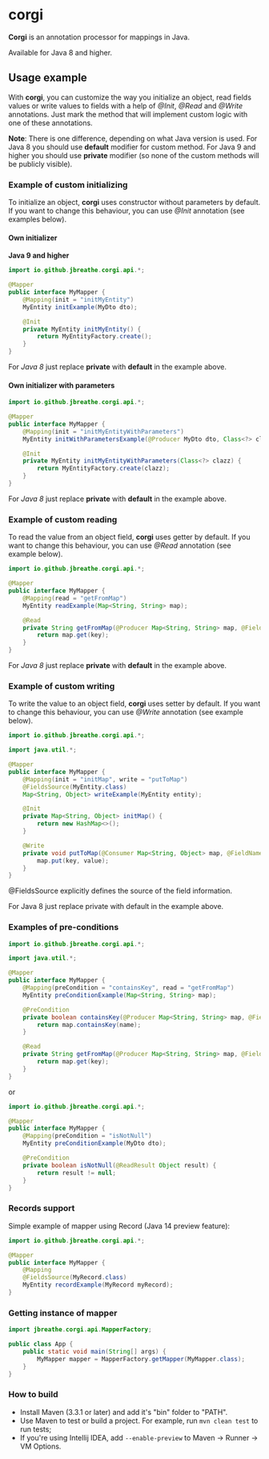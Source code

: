 # corgi

**Corgi** is an annotation processor for mappings in Java.

Available for Java 8 and higher.

## Usage example

With **corgi**, you can customize the way you initialize an object, read fields values or write values to fields
with a help of *@Init*, *@Read* and *@Write* annotations.
Just mark the method that will implement custom logic with one of these annotations.

**Note**:
There is one difference, depending on what Java version is used.
For Java 8 you should use **default** modifier for custom method.
For Java 9 and higher you should use **private** modifier (so none of the custom methods will be publicly visible).

### Example of custom initializing
To initialize an object, **corgi** uses constructor without parameters by default.
If you want to change this behaviour, you can use *@Init* annotation (see examples below).

#### Own initializer
**Java 9 and higher**
```java
import io.github.jbreathe.corgi.api.*;

@Mapper
public interface MyMapper {
    @Mapping(init = "initMyEntity")
    MyEntity initExample(MyDto dto);

    @Init
    private MyEntity initMyEntity() {
        return MyEntityFactory.create();
    }
}
```
For *Java 8* just replace **private** with **default** in the example above.

#### Own initializer with parameters

```java
import io.github.jbreathe.corgi.api.*;

@Mapper
public interface MyMapper {
    @Mapping(init = "initMyEntityWithParameters")
    MyEntity initWithParametersExample(@Producer MyDto dto, Class<?> clazz);

    @Init
    private MyEntity initMyEntityWithParameters(Class<?> clazz) {
        return MyEntityFactory.create(clazz);
    }
}
```
For *Java 8* just replace **private** with **default** in the example above.

### Example of custom reading
To read the value from an object field, **corgi** uses getter by default.
If you want to change this behaviour, you can use *@Read* annotation (see example below).

```java
import io.github.jbreathe.corgi.api.*;

@Mapper
public interface MyMapper {
    @Mapping(read = "getFromMap")
    MyEntity readExample(Map<String, String> map);

    @Read
    private String getFromMap(@Producer Map<String, String> map, @FieldName String key) {
        return map.get(key);
    }
}
```
For *Java 8* just replace **private** with **default** in the example above.

### Example of custom writing
To write the value to an object field, **corgi** uses setter by default.
If you want to change this behaviour, you can use *@Write* annotation (see example below).

```java
import io.github.jbreathe.corgi.api.*;

import java.util.*;

@Mapper
public interface MyMapper {
    @Mapping(init = "initMap", write = "putToMap")
    @FieldsSource(MyEntity.class)
    Map<String, Object> writeExample(MyEntity entity);

    @Init
    private Map<String, Object> initMap() {
        return new HashMap<>();
    }

    @Write
    private void putToMap(@Consumer Map<String, Object> map, @FieldName String key, @ReadResult Object value) {
        map.put(key, value);
    }
}
```
@FieldsSource explicitly defines the source of the field information.

For Java 8 just replace private with default in the example above.

### Examples of pre-conditions

```java
import io.github.jbreathe.corgi.api.*;

import java.util.*;

@Mapper
public interface MyMapper {
    @Mapping(preCondition = "containsKey", read = "getFromMap")
    MyEntity preConditionExample(Map<String, String> map);

    @PreCondition
    private boolean containsKey(@Producer Map<String, String> map, @FieldName String name) {
        return map.containsKey(name);
    }

    @Read
    private String getFromMap(@Producer Map<String, String> map, @FieldName String key) {
        return map.get(key);
    }
}
```
or
```java
import io.github.jbreathe.corgi.api.*;

@Mapper
public interface MyMapper {
    @Mapping(preCondition = "isNotNull")
    MyEntity preConditionExample(MyDto dto);

    @PreCondition
    private boolean isNotNull(@ReadResult Object result) {
        return result != null;
    }
}
```

### Records support

Simple example of mapper using Record (Java 14 preview feature):
```java
import io.github.jbreathe.corgi.api.*;

@Mapper
public interface MyMapper {
    @Mapping
    @FieldsSource(MyRecord.class)
    MyEntity recordExample(MyRecord myRecord);
}
```

### Getting instance of mapper

```java
import jbreathe.corgi.api.MapperFactory;

public class App {
    public static void main(String[] args) {
        MyMapper mapper = MapperFactory.getMapper(MyMapper.class);
    }
}
```

### How to build

- Install Maven (3.3.1 or later) and add it's "bin" folder to "PATH".
- Use Maven to test or build a project. For example, run ```mvn clean test``` to run tests;
- If you're using Intellij IDEA, add ```--enable-preview``` to Maven -> Runner -> VM Options.
